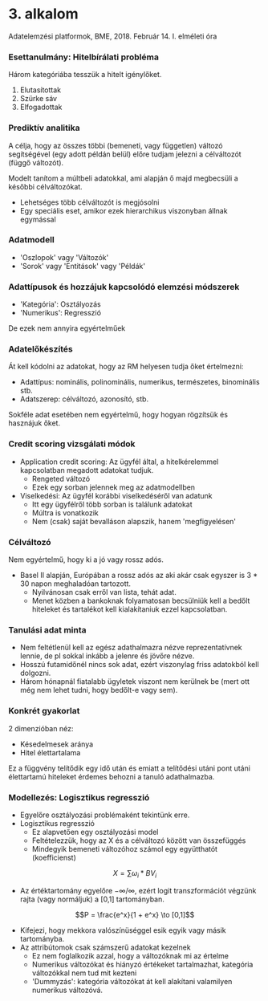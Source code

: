# 3. alkalom
Adatelemzési platformok, BME, 2018. Február 14.
I. elméleti óra

### Esettanulmány: Hitelbírálati probléma
Három kategóriába tesszük a hitelt igénylőket.
1. Elutasítottak
2. Szürke sáv
3. Elfogadottak

### Prediktív analitika
A célja, hogy az összes többi (bemeneti, vagy független) változó segítségével (egy adott példán belül) előre tudjam jelezni a célváltozót (függő változót).

Modelt tanítom a múltbeli adatokkal, ami alapján ő majd megbecsüli a későbbi célváltozókat.
 * Lehetséges több célváltozót is megjósolni
 * Egy speciális eset, amikor ezek hierarchikus viszonyban állnak egymással

### Adatmodell
* 'Oszlopok' vagy 'Változók'
* 'Sorok' vagy 'Entitások' vagy 'Példák'

### Adattípusok és hozzájuk kapcsolódó elemzési módszerek
* 'Kategória': Osztályozás
* 'Numerikus': Regresszió

De ezek nem annyira egyértelműek

### Adatelőkészítés
Át kell kódolni az adatokat, hogy az RM helyesen tudja őket értelmezni:
 * Adattípus: nominális, polinominális, numerikus, természetes, binominális stb.
 * Adatszerep: célváltozó, azonosító, stb.

Sokféle adat esetében nem egyértelmű, hogy hogyan rögzítsük és hasznájuk őket.

### Credit scoring vizsgálati módok
* Application credit scoring: Az ügyfél által, a hitelkérelemmel kapcsolatban megadott adatokat tudjuk.
  - Rengeted változó
  - Ezek egy sorban jelennek meg az adatmodellben
* Viselkedési: Az ügyfél korábbi viselkedéséről van adatunk
  - Itt egy ügyfélről több sorban is találunk adatokat
  - Múltra is vonatkozik
  - Nem (csak) saját bevalláson alapszik, hanem 'megfigyelésen'

### Célváltozó
Nem egyértelmű, hogy ki a jó vagy rossz adós.
* Basel II alapján, Európában a rossz adós az aki akár csak egyszer is 3 * 30 napon meghaladóan tartozott.
  - Nyilvánosan csak erről van lista, tehát adat.
  - Menet közben a bankoknak folyamatosan becsülniük kell a bedőlt hiteleket és tartalékot kell kialakítaniuk ezzel kapcsolatban.

### Tanulási adat minta
* Nem feltétlenül kell az egész adathalmazra nézve reprezentatívnek lennie, de pl sokkal inkább a jelenre és jövőre nézve.
* Hosszú futamidőnél nincs sok adat, ezért viszonylag friss adatokból kell dolgozni.
* Három hónapnál fiatalabb ügyletek viszont nem kerülnek be (mert ott még nem lehet tudni, hogy bedőlt-e vagy sem).

### Konkrét gyakorlat
2 dimenzióban néz:
* Késedelmesek aránya
* Hitel élettartalama

Ez a függvény telítődik egy idő után és emiatt a telítődési utáni pont utáni élettartamú hiteleket érdemes behozni a tanuló adathalmazba.

### Modellezés: Logisztikus regresszió
* Egyelőre osztályozási problémaként tekintünk erre.
* Logisztikus regresszió
  - Ez alapvetően egy osztályozási model
  - Feltételezzük, hogy az X és a célváltozó között van összefüggés
  - Mindegyik bemeneti változóhoz számol egy együtthatót (koefficienst)

```math
X = \sum \omega_i * BV_i
```

* Az értéktartomány egyelőre $-\infty / \infty$, ezért logit transzformációt végzünk rajta (vagy normáljuk) a [0,1] tartományban.

```math
P = \frac{e^x}{1 + e^x} \to [0,1]
```

* Kifejezi, hogy mekkora valószínüséggel esik egyik vagy másik tartományba.
* Az attribútomok csak számszerű adatokat kezelnek
  - Ez nem foglalkozik azzal, hogy a változóknak mi az értelme
  - Numerikus változókat és hiányzó értékeket tartalmazhat, kategória változókkal nem tud mit kezteni
  - 'Dummyzás': kategória változókat át kell alakítani valamilyen numerikus változóvá.
